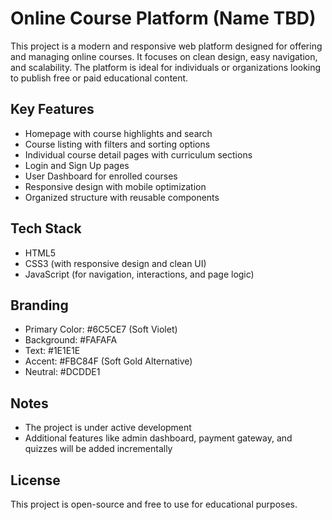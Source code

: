 # Online Course Platform (Name TBD)

This project is a modern and responsive web platform designed for offering and managing online courses. It focuses on clean design, easy navigation, and scalability. The platform is ideal for individuals or organizations looking to publish free or paid educational content.

## Key Features

- Homepage with course highlights and search
- Course listing with filters and sorting options
- Individual course detail pages with curriculum sections
- Login and Sign Up pages
- User Dashboard for enrolled courses
- Responsive design with mobile optimization
- Organized structure with reusable components

## Tech Stack

- HTML5
- CSS3 (with responsive design and clean UI)
- JavaScript (for navigation, interactions, and page logic)


## Branding

- Primary Color: #6C5CE7 (Soft Violet)
- Background: #FAFAFA
- Text: #1E1E1E
- Accent: #FBC84F (Soft Gold Alternative)
- Neutral: #DCDDE1

## Notes

- The project is under active development
- Additional features like admin dashboard, payment gateway, and quizzes will be added incrementally

## License

This project is open-source and free to use for educational purposes.


